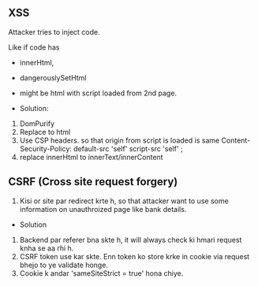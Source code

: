  ## XSS
 Attacker tries to inject code.

Like if code has
-  innerHtml,
- dangerouslySetHtml
- might be html with script loaded from 2nd page.

- Solution:
1. DomPurify
2. Replace <html> to html
3. Use CSP headers. so that origin from script is loaded is same Content-Security-Policy: default-src 'self' script-src 'self' ; 
4. replace innerHtml to innerText/innerContent

## CSRF (Cross site request forgery)
1. Kisi or site par redirect krte h, so that attacker want to use some information on unauthroized page like bank details.

- Solution
1. Backend par referer bna skte h, it will always check ki hmari request knha se aa rhi h.
2. CSRF token use kar skte. Enn token ko store krke in cookie via request bhejo to ye validate honge.
3. Cookie k andar 'sameSiteStrict = true' hona chiye.
